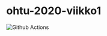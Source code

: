 # ohtu-2020-viikko1

![Github Actions](https://github.com/aleksinuora/ohtu-2020-viikko1/workflows/Java%20CI%20with%20Gradle/badge.svg)

